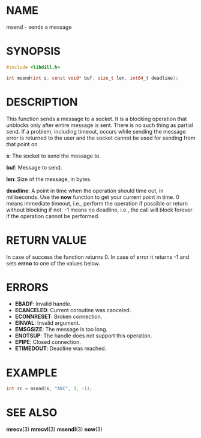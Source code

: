 # NAME

msend - sends a message

# SYNOPSIS

```c
#include <libdill.h>

int msend(int s, const void* buf, size_t len, int64_t deadline);
```

# DESCRIPTION

This function sends a message to a socket. It is a blocking
operation that unblocks only after entire message is sent.
There is no such thing as partial send. If a problem, including
timeout, occurs while sending the message error is returned to the
user and the socket cannot be used for sending from that point on.

**s**: The socket to send the message to.

**buf**: Message to send.

**len**: Size of the message, in bytes.

**deadline**: A point in time when the operation should time out, in milliseconds. Use the **now** function to get your current point in time. 0 means immediate timeout, i.e., perform the operation if possible or return without blocking if not. -1 means no deadline, i.e., the call will block forever if the operation cannot be performed.

# RETURN VALUE

In case of success the function returns 0. In case of error it returns -1 and sets **errno** to one of the values below.

# ERRORS

* **EBADF**: Invalid handle.
* **ECANCELED**: Current coroutine was canceled.
* **ECONNRESET**: Broken connection.
* **EINVAL**: Invalid argument.
* **EMSGSIZE**: The message is too long.
* **ENOTSUP**: The handle does not support this operation.
* **EPIPE**: Closed connection.
* **ETIMEDOUT**: Deadline was reached.

# EXAMPLE

```c
int rc = msend(s, "ABC", 3, -1);
```
# SEE ALSO

**mrecv**(3) **mrecvl**(3) **msendl**(3) **now**(3) 
